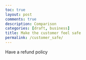 ```yaml
---
toc: true
layout: post
comments: true
description: Comparison
categories: [draft, business]
title: Make the customer feel safe
permalink: /customer_safe/
---
```


Have a refund policy